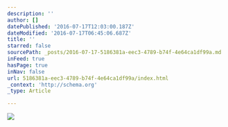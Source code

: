 ```yaml
---
description: ''
author: []
datePublished: '2016-07-17T12:03:00.187Z'
dateModified: '2016-07-17T06:45:06.687Z'
title: ''
starred: false
sourcePath: _posts/2016-07-17-5186381a-eec3-4789-b74f-4e64ca1df99a.md
inFeed: true
hasPage: true
inNav: false
url: 5186381a-eec3-4789-b74f-4e64ca1df99a/index.html
_context: 'http://schema.org'
_type: Article

---
```

![](https://the-grid-user-content.s3-us-west-2.amazonaws.com/ebb4cb08-faa2-486a-bc05-74d2c430f774.png)